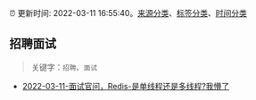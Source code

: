 :alarm_clock: 更新时间: 2022-03-11 16:55:40。[来源分类](../README.md)、[标签分类](../TAGS.md)、[时间分类](../TIMELINE.md)

## 招聘面试


> 关键字：`招聘`、`面试`



- [2022-03-11-面试官问，Redis-是单线程还是多线程?我懵了](https://toutiao.io/k/kd3u5dk) 